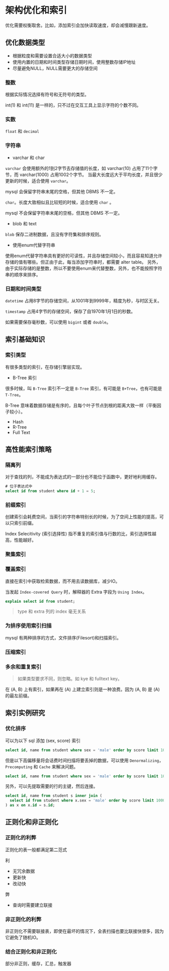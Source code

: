 # 架构优化和索引

优化需要权衡取舍。比如，添加索引会加快读取速度，却会减慢跟新速度。

## 优化数据类型

+ 根据粒度和需要设置合适大小的数据类型
+ 使用内置的日期和时间类型存储日期时间，使用整数存储IP地址
+ 尽量避免NULL，NULL需要更大的存储空间

### 整数

根据实际情况选择有符号和无符号的类型。

int(1) 和 int(11) 是一样的，只不过在交互工具上显示字符的个数不同。

### 实数

`float` 和 `decimal`

### 字符串

+ varchar 和 char

`varchar` 会使用额外的1到2字节去存储值的长度，如 varchar(10) 占用了11个字节，而 varchar(1000) 占用1002个字节。
当最大长度远大于平均长度，并且很少更新的时候，适合使用 `varchar`。

mysql 会保留字符串末尾的空格，但其他 DBMS 不一定。

`char`。长度大致相似且比较短的时候，适合使用 `char` 。

mysql 不会保留字符串末尾的空格，但其他 DBMS 不一定。

+ blob 和 text

`blob` 保存二进制数据，且没有字符集和排序规则。

+ 使用enum代替字符串

使用enum代替字符串具有更好的可读性，并且存储空间较小，而且容易知道允许存储的值有哪些。但正由于此，每当添加字符串时，都需要 alter table。
另外，由于实际存储的是整数，所以不要使用enum来代替整数，另外，也不能按照字符串的顺序来排序。

### 日期和时间类型

`datetime` 占用8字节的存储空间，从1001年到9999年，精度为秒，与时区无关。

`timestamp` 占用4字节的存储空间，保存了自1970年1月1日的秒数。

如果需要保存毫秒数，可以使用 `bigint` 或者 `double`。

## 索引基础知识

### 索引类型

有很多类型的索引，在存储引擎层实现。

+ B-Tree 索引

很多时候，叫 `B-Tree` 索引不一定是 `B-Tree` 索引，有可能是 `B+Tree`，也有可能是 `T-Tree`。

B-Tree 意味着数据存储是有序的，且每个叶子节点到根的距离大致一样（平衡因子较小）。

+ Hash
+ R-Tree
+ Full Text

## 高性能索引策略

### 隔离列

对于查找的列，不能成为表达式的一部分也不能位于函数中，更好地利用缓存。

``` sql
# 位于表达式中
select id from student where id + 1 = 5;
```

### 前缀索引

创建索引会耗费空间，当索引的字符串特别长的时候，为了空间上性能的提高，可以只索引前缀。

Index Selecitivity (索引选择性) 指不重复的索引值与行数的比，索引选择性越高，性能越好。

### 聚集索引

### 覆盖索引

直接在索引中获取检索数据，而不用去读数据库，减少IO。

当发起 `Index-covered Query` 时，解释器的 Extra 字段为 `Using Index`。

``` sql
explain select id from student;
```

> type 和 extra 列的 index 毫无关系

### 为排序使用索引扫描

mysql 有两种排序的方式，文件排序(Filesort)和扫描索引。

### 压缩索引

### 多余和重复索引

> 如果类型要求不同，则忽略。如 kye 和 fulltext key。

在 (A, B) 上有索引，如果再在 (A) 上建立索引则是一种浪费。因为 (A, B) 是 (A) 的最左前缀。

## 索引实例研究

### 优化排序

可以为以下 sql 添加 (sex, score) 索引

``` sql
select id, name from student where sex = 'male' order by score limit 10;
```

但是以下高偏移量将会话费时间扫描将要丢掉的数据，可以使用 `Denormalizing`，`Precomputing` 和 `Cache` 来解决问题。

``` sql
select id, name from student where sex = 'male' order by score limit 10000, 10;
```

另外，可以先提取需要的行的主键，然后连接。

``` sql
select id, name from student s inner join (
  select id from student where x.sex = 'male' order by score limit 10000, 10
) as x on x.id = s.id;
```

## 正则化和非正则化

### 正则化的利弊

正则化的表一般都满足第二范式

利
+ 无冗余数据
+ 更新快
+ 改动快

弊
+ 查询时需要建立联接

### 非正则化的利弊

非正则化不需要联接表，即使在最坏的情况下，全表扫描也要比联接快很多，因为它避免了随机IO。

### 结合正则化和非正则化

部分非正则，缓存，汇总，触发器
